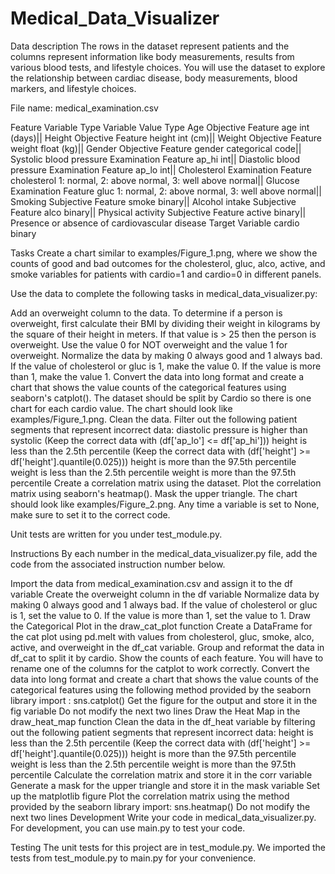 # Medical_Data_Visualizer

Data description
The rows in the dataset represent patients and the columns represent information like body measurements, results from various blood tests, and lifestyle choices. You will use the dataset to explore the relationship between cardiac disease, body measurements, blood markers, and lifestyle choices.

File name: medical_examination.csv

Feature	Variable Type	Variable	Value Type
Age	Objective Feature	age	int (days)||
Height	Objective Feature	height	int (cm)||
Weight	Objective Feature	weight	float (kg)||
Gender	Objective Feature	gender	categorical code||
Systolic blood pressure	Examination Feature	ap_hi	int||
Diastolic blood pressure	Examination Feature	ap_lo	int||
Cholesterol	Examination Feature	cholesterol	1: normal, 2: above normal, 3: well above normal||
Glucose	Examination Feature	gluc	1: normal, 2: above normal, 3: well above normal||
Smoking	Subjective Feature	smoke	binary||
Alcohol intake	Subjective Feature	alco	binary||
Physical activity	Subjective Feature	active	binary||
Presence or absence of cardiovascular disease	Target Variable	cardio	binary

Tasks
Create a chart similar to examples/Figure_1.png, where we show the counts of good and bad outcomes for the cholesterol, gluc, alco, active, and smoke variables for patients with cardio=1 and cardio=0 in different panels.

Use the data to complete the following tasks in medical_data_visualizer.py:

Add an overweight column to the data. To determine if a person is overweight, first calculate their BMI by dividing their weight in kilograms by the square of their height in meters. If that value is > 25 then the person is overweight. Use the value 0 for NOT overweight and the value 1 for overweight.
Normalize the data by making 0 always good and 1 always bad. If the value of cholesterol or gluc is 1, make the value 0. If the value is more than 1, make the value 1.
Convert the data into long format and create a chart that shows the value counts of the categorical features using seaborn's catplot(). The dataset should be split by Cardio so there is one chart for each cardio value. The chart should look like examples/Figure_1.png.
Clean the data. Filter out the following patient segments that represent incorrect data:
diastolic pressure is higher than systolic (Keep the correct data with (df['ap_lo'] <= df['ap_hi']))
height is less than the 2.5th percentile (Keep the correct data with (df['height'] >= df['height'].quantile(0.025)))
height is more than the 97.5th percentile
weight is less than the 2.5th percentile
weight is more than the 97.5th percentile
Create a correlation matrix using the dataset. Plot the correlation matrix using seaborn's heatmap(). Mask the upper triangle. The chart should look like examples/Figure_2.png.
Any time a variable is set to None, make sure to set it to the correct code.

Unit tests are written for you under test_module.py.

Instructions
By each number in the medical_data_visualizer.py file, add the code from the associated instruction number below.

Import the data from medical_examination.csv and assign it to the df variable
Create the overweight column in the df variable
Normalize data by making 0 always good and 1 always bad. If the value of cholesterol or gluc is 1, set the value to 0. If the value is more than 1, set the value to 1.
Draw the Categorical Plot in the draw_cat_plot function
Create a DataFrame for the cat plot using pd.melt with values from cholesterol, gluc, smoke, alco, active, and overweight in the df_cat variable.
Group and reformat the data in df_cat to split it by cardio. Show the counts of each feature. You will have to rename one of the columns for the catplot to work correctly.
Convert the data into long format and create a chart that shows the value counts of the categorical features using the following method provided by the seaborn library import : sns.catplot()
Get the figure for the output and store it in the fig variable
Do not modify the next two lines
Draw the Heat Map in the draw_heat_map function
Clean the data in the df_heat variable by filtering out the following patient segments that represent incorrect data:
height is less than the 2.5th percentile (Keep the correct data with (df['height'] >= df['height'].quantile(0.025)))
height is more than the 97.5th percentile
weight is less than the 2.5th percentile
weight is more than the 97.5th percentile
Calculate the correlation matrix and store it in the corr variable
Generate a mask for the upper triangle and store it in the mask variable
Set up the matplotlib figure
Plot the correlation matrix using the method provided by the seaborn library import: sns.heatmap()
Do not modify the next two lines
Development
Write your code in medical_data_visualizer.py. For development, you can use main.py to test your code.

Testing
The unit tests for this project are in test_module.py. We imported the tests from test_module.py to main.py for your convenience.
